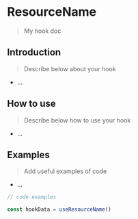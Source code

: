 # ResourceName

> My hook doc

## Introduction

> Describe below about your hook

- ...

## How to use

> Describe below how to use your hook

- ...

## Examples

> Add useful examples of code

- ...

```ts
// code examples

const hookData = useResourceName()
```
